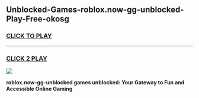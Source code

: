 
## Unblocked-Games-roblox.now-gg-unblocked-Play-Free-okosg
<h3>
<a href="https://premium76.site?title=roblox.now-gg-unblocked&ref=20M">CLICK TO PLAY</a></h3>
<hr>

<h3>
<a href="https://premium76.site?title=roblox.now-gg-unblocked&ref=20M">CLICK 2 PLAY</a>
  
</h3>

<a href="https://premium76.site?title=roblox.now-gg-unblocked&ref=19M"><img src="https://clearcache.store/games.png"></a>


**roblox.now-gg-unblocked games unblocked: Your Gateway to Fun and Accessible Online Gaming**
